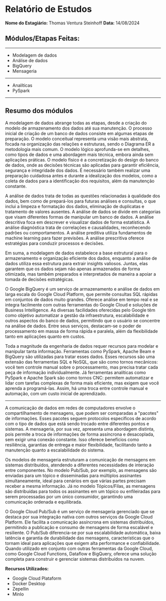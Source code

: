 # Relatório de Estudos

**Nome do Estagiário:** Thomas Ventura Steinhoff
**Data:** 14/08/2024

## Módulos/Etapas Feitas:

---
- Modelagem de dados
- Análise de dados
- BigQuery
- Mensageria
---
- Analíticas
- PySpark
---

## Resumo dos módulos

A modelagem de dados abrange todas as etapas, desde a criação do modelo de armazenamento dos dados até sua manutenção. O processo inicial de criação de um banco de dados consiste em algumas etapas de preparação. O modelo conceitual representa uma visão mais abstrata, focada na organização das relações e estruturas, sendo o Diagrama ER a metodologia mais comum. O modelo lógico aprofunda-se em detalhes, como tipos de dados e uma abordagem mais técnica, embora ainda sem aplicações práticas. O modelo físico é a concretização do design do banco de dados, onde as decisões técnicas são aplicadas para garantir eficiência, segurança e integridade dos dados. É necessário também realizar uma preparação cuidadosa antes e durante a idealização dos modelos, como a coleta de dados para a identificação dos requisitos, além da manutenção constante.

A análise de dados trata de todas as questões relacionadas à qualidade dos dados, bem como de prepará-los para futuras análises e consultas, o que inclui a limpeza e formatação dos dados, eliminação de duplicatas e tratamento de valores ausentes. A análise de dados se divide em categorias que visam diferentes formas de manipular um banco de dados. A análise descritiva foca em descrever e visualizar dados de forma estatística. A análise diagnóstica trata de correlações e causalidades, reconhecendo padrões ou comportamentos. A análise preditiva utiliza fundamentos de machine learning para fazer previsões. A análise prescritiva oferece estratégias para conduzir processos e decisões.

Em suma, a modelagem de dados estabelece a base estrutural para o armazenamento e organização eficiente dos dados, enquanto a análise de dados utiliza essa estrutura para extrair insights valiosos. Juntas, elas garantem que os dados sejam não apenas armazenados de forma otimizada, mas também preparados e interpretados de maneira a apoiar a tomada de decisões estratégicas.

O Google BigQuery é um serviço de armazenamento e análise de dados em larga escala do Google Cloud Platform, que permite consultas SQL rápidas em conjuntos de dados muito grandes. Oferece análise em tempo real e se integra facilmente com outras ferramentas do Google Cloud e soluções de Business Intelligence. As diversas facilidades oferecidas pelo Google têm como objetivo automatizar a gestão da infraestrutura, escalabilidade e outros aspectos do banco de dados, permitindo que o usuário se concentre na análise de dados. Entre seus serviços, destacam-se o poder de processamento em massa de forma rápida e paralela, além da flexibilidade tanto em aplicações quanto em custos.

Toda a magnitude da engenharia de dados requer recursos para modelar e manipular tanta informação. Ferramentas como PySpark, Apache Beam e BigQuery são utilizadas para tratar esses dados. Esses recursos são uma extensão das ferramentas SQL e NoSQL, que são como tornos mecânicos: você tem controle manual sobre o processamento, mas precisa tratar cada peça de informação individualmente. Já ferramentas analíticas como PySpark e Apache Spark são como tornos CNC: permitem automatizar e lidar com tarefas complexas de forma mais eficiente, mas exigem que você aprenda a programá-las. Assim, há uma troca entre controle manual e automação, com um custo inicial de aprendizado.

---
A comunicação de dados em redes de computadores envolve o compartilhamento de mensagens, que podem ser comparadas a "pacotes" de informações. Esses pacotes seguem protocolos específicos de acordo com o tipo de dados que está sendo trocado entre diferentes pontos e sistemas. A mensageria, por sua vez, apresenta uma abordagem distinta, pois permite a troca de informações de forma assíncrona e desacoplada, sem exigir uma conexão constante. Isso oferece benefícios como resiliência, garantias de entrega e maior flexibilidade, facilitando tanto a manutenção quanto a escalabilidade do sistema.

Os modelos de mensageria estruturam a comunicação de mensagens em sistemas distribuídos, atendendo a diferentes necessidades de interação entre componentes. No modelo Pub/Sub, por exemplo, as mensagens são enviadas para um tópico e disseminadas para múltiplos assinantes simultaneamente, ideal para cenários em que várias partes precisam receber a mesma informação. Já no modelo Tópicos/Filas, as mensagens são distribuídas para todos os assinantes em um tópico ou enfileiradas para serem processadas por um único consumidor, garantindo uma comunicação ordenada e equilibrada.

O Google Cloud Pub/Sub é um serviço de mensageria gerenciado que se destaca por sua integração nativa com outros serviços da Google Cloud Platform. Ele facilita a comunicação assíncrona em sistemas distribuídos, permitindo a publicação e consumo de mensagens de forma escalável e resiliente. O Pub/Sub diferencia-se por sua escalabilidade automática, baixa latência e garantia de durabilidade das mensagens, características que o tornam ideal para aplicações que exigem alta performance e confiabilidade. Quando utilizado em conjunto com outras ferramentas da Google Cloud, como Google Cloud Functions, Dataflow e BigQuery, oferece uma solução completa para construir e gerenciar sistemas distribuídos na nuvem.

**Recursos Utilizados:**

- Google Cloud Plataform
- Docker Desktop
- Zepellin
- MinIo